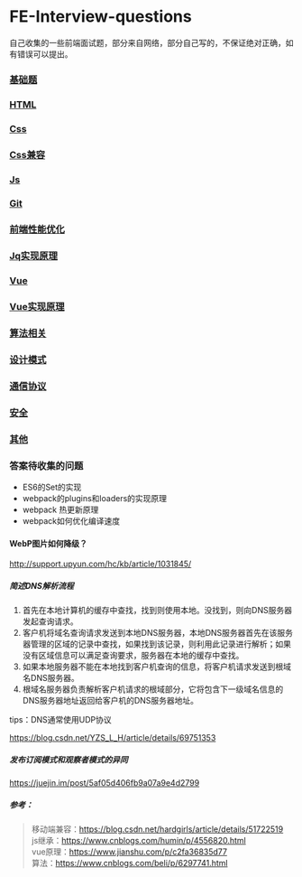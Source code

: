 # FE-Interview-questions
自己收集的一些前端面试题，部分来自网络，部分自己写的，不保证绝对正确，如有错误可以提出。


### [基础题](./基础题.md)

### [HTML](./HTML.md)

### [Css](./Css.md)

### [Css兼容](./Css兼容.md)

### [Js](./Js.md)

### [Git](./Git/Git.md)

### [前端性能优化](./前端性能优化.md)

### [Jq实现原理](./Jq实现原理.md)

### [Vue](./Vue.md)

### [Vue实现原理](./Vue原理.md)

### [算法相关](./算法.md)

### [设计模式](./设计模式.md)

### [通信协议](./通信协议/通信协议.md)

### [安全](./安全.md)

### [其他](./其他.md)

### 答案待收集的问题

- ES6的Set的实现
- webpack的plugins和loaders的实现原理
- webpack 热更新原理
- webpack如何优化编译速度

#### WebP图片如何降级？
http://support.upyun.com/hc/kb/article/1031845/

##### 简述DNS解析流程
1. 首先在本地计算机的缓存中查找，找到则使用本地。没找到，则向DNS服务器发起查询请求。
2. 客户机将域名查询请求发送到本地DNS服务器，本地DNS服务器首先在该服务器管理的区域的记录中查找，如果找到该记录，则利用此记录进行解析；如果没有区域信息可以满足查询要求，服务器在本地的缓存中查找。
3. 如果本地服务器不能在本地找到客户机查询的信息，将客户机请求发送到根域名DNS服务器。
4. 根域名服务器负责解析客户机请求的根域部分，它将包含下一级域名信息的DNS服务器地址返回给客户机的DNS服务器地址。

tips：DNS通常使用UDP协议

https://blog.csdn.net/YZS_L_H/article/details/69751353


##### 发布订阅模式和观察者模式的异同
https://juejin.im/post/5af05d406fb9a07a9e4d2799



##### 参考：
> 移动端兼容：https://blog.csdn.net/hardgirls/article/details/51722519 <br>
> js继承：https://www.cnblogs.com/humin/p/4556820.html <br>
> vue原理：https://www.jianshu.com/p/c2fa36835d77 <br>
> 算法：https://www.cnblogs.com/beli/p/6297741.html <br>
